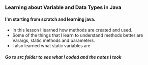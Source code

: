 ### Learning about Variable and Data Types in Java 
####  I'm starting from scratch and learning java.
- In this lesson I learned how methods are created and used. 
- Some of the things that I learn to understand methods better are Varargs, static methods and parameters. 
- I also learned what static variables are 
##### Go to src folder to see what I coded and the notes I took 
